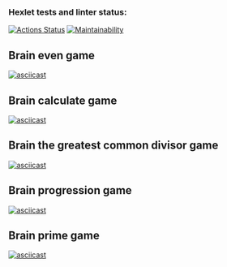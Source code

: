 ### Hexlet tests and linter status:
[![Actions Status](https://github.com/alistkov/js-starter-project-44/actions/workflows/hexlet-check.yml/badge.svg)](https://github.com/alistkov/js-starter-project-44/actions)
[![Maintainability](https://api.codeclimate.com/v1/badges/0547c525a57247da92bc/maintainability)](https://codeclimate.com/github/alistkov/js-starter-project-44/maintainability)

## Brain even game
[![asciicast](https://asciinema.org/a/mzNdYg9bBI73lVG9pQKrRpLa2.svg)](https://asciinema.org/a/mzNdYg9bBI73lVG9pQKrRpLa2)

## Brain calculate game
[![asciicast](https://asciinema.org/a/wWIqmpJPYcTJlZf02ppM2lWNP.svg)](https://asciinema.org/a/wWIqmpJPYcTJlZf02ppM2lWNP)

## Brain the greatest common divisor game
[![asciicast](https://asciinema.org/a/ybEGsKqKmIk6ZezEea49D1xCS.svg)](https://asciinema.org/a/ybEGsKqKmIk6ZezEea49D1xCS)

## Brain progression game
[![asciicast](https://asciinema.org/a/omixvzTWQ2cJzfEtRocLpimbF.svg)](https://asciinema.org/a/omixvzTWQ2cJzfEtRocLpimbF)

## Brain prime game
[![asciicast](https://asciinema.org/a/z6LrYmgcDCpEfxHbejDUxdbYK.svg)](https://asciinema.org/a/z6LrYmgcDCpEfxHbejDUxdbYK)
